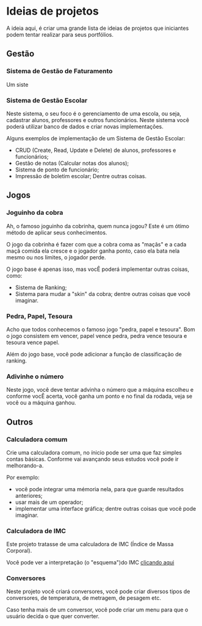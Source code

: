 # Ideias de projetos
A ideia aqui, é criar uma grande lista de ideias de projetos que iniciantes podem tentar realizar para seus portfólios.

## Gestão
### Sistema de Gestão de Faturamento
Um siste

### Sistema de Gestão Escolar
Neste sistema, o seu foco é o gerenciamento de uma escola, ou seja, cadastrar alunos, professores e outros funcionários. Neste sistema você poderá utilizar banco de dados e criar novas implementações.

Alguns exemplos de implementação de um Sistema de Gestão Escolar:
 - CRUD (Create, Read, Update e Delete) de alunos, professores e funcionários;
 - Gestão de notas (Calcular notas dos alunos);
 - Sistema de ponto de funcionário;
 - Impressão de boletim escolar; Dentre outras coisas.

## Jogos
### Joguinho da cobra
Ah, o famoso joguinho da cobrinha, quem nunca jogou? Este é um ótimo método de aplicar seus conhecimentos.

O jogo da cobrinha é fazer com que a cobra coma as "maçãs" e a cada maçã comida ela cresce e o jogador ganha ponto, caso ela bata nela mesmo ou nos limites, o jogador perde.

O jogo base é apenas isso, mas vocÊ poderá implementar outras coisas, como:
 - Sistema de Ranking;
 - Sistema para mudar a "skin" da cobra; dentre outras coisas que você imaginar.

### Pedra, Papel, Tesoura
Acho que todos conhecemos o famoso jogo "pedra, papel e tesoura". Bom o jogo consistem em vencer, papel vence pedra, pedra vence tesoura e tesoura vence papel.

Além do jogo base, você pode adicionar a função de classificação de ranking.

### Adivinhe o número
Neste jogo, você deve tentar advinha o número que a máquina escolheu e conforme vocÊ acerta, você ganha um ponto e no final da rodada, veja se você ou a máquina ganhou.

## Outros
### Calculadora comum
Crie uma calculadora comum, no ínicio pode ser uma que faz simples contas básicas. Conforme vai avançando seus estudos você pode ir melhorando-a.

Por exemplo:
 - você pode integrar uma mémoria nela, para que guarde resultados anteriores;
 - usar mais de um operador;
 - implementar uma interface gráfica; dentre outras coisas que você pode imaginar. 

### Calculadora de IMC
Este projeto tratasse de uma calculadora de IMC (Índice de Massa Corporal).

Você pode ver a interpretação (o "esquema")do IMC [clicando aqui](https://www.programasaudefacil.com.br/calculadora-de-imc)


### Conversores
Neste projeto você criará conversores, você pode criar diversos tipos de conversores, de temperatura, de metragem, de pesagem etc.

Caso tenha mais de um conversor, você pode criar um menu para que o usuário decida o que quer converter.